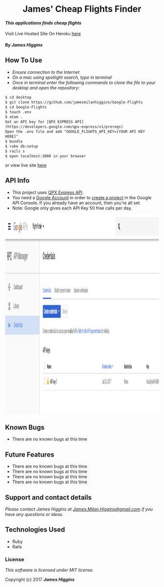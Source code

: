 <h1 align="center">
James' Cheap Flights Finder
</h1>

#### _This applications finds cheap flights_

Visit Live Hosted Site On Heroku [here]()

#### By _**James Higgins**_

## How To Use


* _Ensure connection to the Internet_
* _On a mac using spotlight search, type in terminal_
* _Once in terminal enter the following commands to clone the file to your desktop and open the repository:_
```
$ cd desktop
$ git clone https://github.com/jamesmilanhiggins/Google-Flights
$ cd Google-Flights
$ touch .env
$ atom .
Get an API key for [QPX EXPRESS API](https://developers.google.com/qpx-express/v1/prereqs)
Open the .env file and add "GOOGLE_FLIGHTS_API_KEY=[YOUR API KEY HERE]"
$ bundle
$ rake db:setup
$ rails s
$ open localhost:3000 in your browser

```
 or view live site [here]()


## API Info

 * This project uses [QPX Express API](https://developers.google.com/qpx-express/).
 * You need a [Google Account](https://accounts.google.com/SignUp?continue=https%3A%2F%2Faccounts.google.com%2FManageAccount) in order to [create a project](https://developers.google.com/qpx-express/v1/prereqs#project) in the Google API Console. If you already have an account, then you're all set.
 * Note: Google only gives each API Key 50 free calls per day.

 <img src="app/assets/images/api-instructions.png" height="650" />

## Known Bugs

 * There are no known bugs at this time

## Future Features

 * There are no known bugs at this time
 * There are no known bugs at this time
 * There are no known bugs at this time
 * There are no known bugs at this time


## Support and contact details

 _Please contact James Higgins at James.Milan.Higgins@gmail.com if you have any questions or ideas._

## Technologies Used

 * Ruby
 * Rails

### License

 *This software is licensed under MIT license.*

Copyright (c) 2017 **_James Higgins_**
